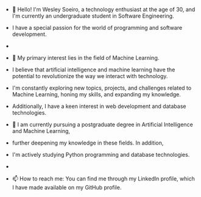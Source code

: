 - 👋 Hello! I'm Wesley Soeiro, a technology enthusiast at the age of 30, and I'm currently an undergraduate student in Software Engineering.
- I have a special passion for the world of programming and software development.
-
- 👀 My primary interest lies in the field of Machine Learning.
- I believe that artificial intelligence and machine learning have the potential to revolutionize the way we interact with technology.
- I'm constantly exploring new topics, projects, and challenges related to Machine Learning, honing my skills, and expanding my knowledge.
- Additionally, I have a keen interest in web development and database technologies.

- 🌱 I am currently pursuing a postgraduate degree in Artificial Intelligence and Machine Learning,
- further deepening my knowledge in these fields. In addition,
- I'm actively studying Python programming and database technologies.
- 
- 📫 How to reach me: You can find me through my LinkedIn profile, which I have made available on my GitHub profile.

<!---
WesleySoeiro/WesleySoeiro is a ✨ special ✨ repository because its `README.md` (this file) appears on your GitHub profile.
You can click the Preview link to take a look at your changes.
--->
